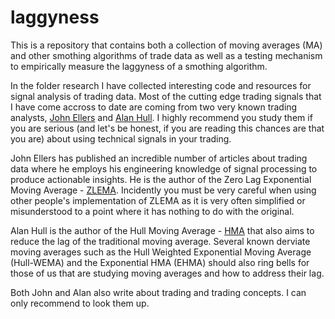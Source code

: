 # laggyness

This is a repository that contains both a collection of moving averages (MA) and other smothing algorithms of trade data as well as a testing mechanism to empirically measure the laggyness of a smothing algorithm.

In the folder research I have collected interesting code and resources for signal analysis of trading data.  Most of the cutting edge trading signals that I have come accross to date are coming from two very known trading analysts, [John Ellers](https://mesasoftware.com/) and [Alan Hull](https://alanhull.com/).  I highly recommend you study them if you are serious (and let's be honest, if you are reading this chances are that you are) about using technical signals in your trading.

John Ellers has published an incredible number of articles about trading data where he employs his engineering knowledge of signal processing to produce actionable insights.  He is the author of the Zero Lag Exponential Moving Average - [ZLEMA](https://www.mesasoftware.com/papers/ZeroLag.pdf).  Incidently you must be very careful when using other people's implementation of ZLEMA as it is very often simplified or misunderstood to a point where it has nothing to do with the original.

Alan Hull is the author of the Hull Moving Average - [HMA](https://alanhull.com/hull-moving-average) that also aims to reduce the lag of the traditional moving average.  Several known derviate moving averages such as the Hull Weighted Exponential Moving Average (Hull-WEMA) and the Exponential HMA (EHMA) should also ring bells for those of us that are studying moving averages and how to address their lag.

Both John and Alan also write about trading and trading concepts. I can only recommend to look them up.
